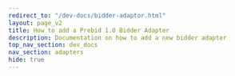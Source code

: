 ```yaml
---
redirect_to: "/dev-docs/bidder-adaptor.html"
layout: page_v2
title: How to add a Prebid 1.0 Bidder Adapter
description: Documentation on how to add a new bidder adapter
top_nav_section: dev_docs
nav_section: adapters
hide: true
---
```

